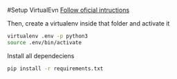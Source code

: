 #Setup VirtualEvn
[Follow oficial intructions]()

Then, create a virtualenv inside that folder and activate it
```bash
virtualenv .env -p python3
source .env/bin/activate
```
Install all dependeciens
```bash
pip install -r requirements.txt
```